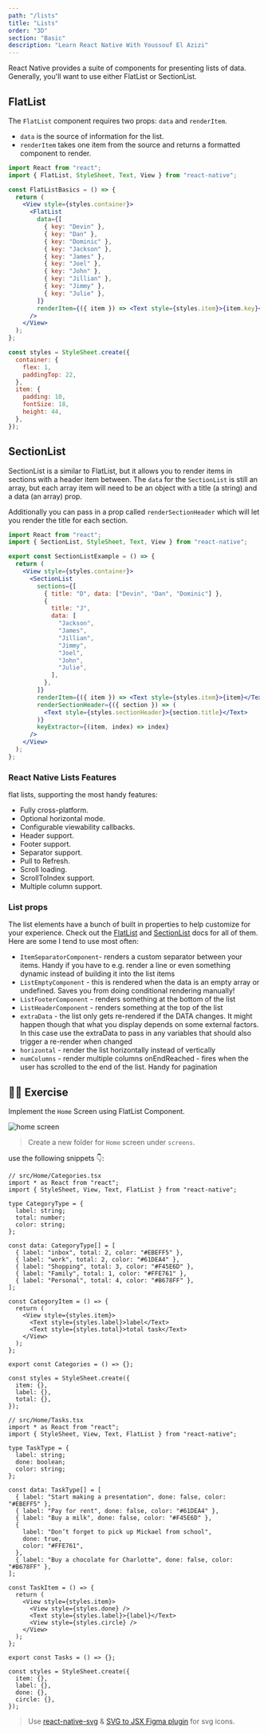 ```yaml
---
path: "/lists"
title: "Lists"
order: "3D"
section: "Basic"
description: "Learn React Native With Youssouf El Azizi"
---
```


React Native provides a suite of components for presenting lists of data. Generally, you'll want to use either FlatList or SectionList.

## FlatList

The `FlatList` component requires two props: `data` and `renderItem`.

- `data` is the source of information for the list.
- `renderItem` takes one item from the source and returns a formatted component to render.

```jsx
import React from "react";
import { FlatList, StyleSheet, Text, View } from "react-native";

const FlatListBasics = () => {
  return (
    <View style={styles.container}>
      <FlatList
        data={[
          { key: "Devin" },
          { key: "Dan" },
          { key: "Dominic" },
          { key: "Jackson" },
          { key: "James" },
          { key: "Joel" },
          { key: "John" },
          { key: "Jillian" },
          { key: "Jimmy" },
          { key: "Julie" },
        ]}
        renderItem={({ item }) => <Text style={styles.item}>{item.key}</Text>}
      />
    </View>
  );
};

const styles = StyleSheet.create({
  container: {
    flex: 1,
    paddingTop: 22,
  },
  item: {
    padding: 10,
    fontSize: 18,
    height: 44,
  },
});
```

## SectionList

SectionList is a similar to FlatList, but it allows you to render items in sections with a header item between. The `data` for the `SectionList` is still an array, but each array item will need to be an object with a title (a string) and a data (an array) prop.

Additionally you can pass in a prop called `renderSectionHeader` which will let you render the title for each section.

```jsx
import React from "react";
import { SectionList, StyleSheet, Text, View } from "react-native";

export const SectionListExample = () => {
  return (
    <View style={styles.container}>
      <SectionList
        sections={[
          { title: "D", data: ["Devin", "Dan", "Dominic"] },
          {
            title: "J",
            data: [
              "Jackson",
              "James",
              "Jillian",
              "Jimmy",
              "Joel",
              "John",
              "Julie",
            ],
          },
        ]}
        renderItem={({ item }) => <Text style={styles.item}>{item}</Text>}
        renderSectionHeader={({ section }) => (
          <Text style={styles.sectionHeader}>{section.title}</Text>
        )}
        keyExtractor={(item, index) => index}
      />
    </View>
  );
};
```

### React Native Lists Features

flat lists, supporting the most handy features:

- Fully cross-platform.
- Optional horizontal mode.
- Configurable viewability callbacks.
- Header support.
- Footer support.
- Separator support.
- Pull to Refresh.
- Scroll loading.
- ScrollToIndex support.
- Multiple column support.

### List props

The list elements have a bunch of built in properties to help customize for your experience. Check out the [FlatList](https://reactnative.dev/docs/flatlist) and [SectionList](https://reactnative.dev/docs/sectionlist) docs for all of them. Here are some I tend to use most often:

- `ItemSeparatorComponent`- renders a custom separator between your items. Handy if you have to e.g. render a line or even something dynamic instead of building it into the list items
- `ListEmptyComponent` - this is rendered when the data is an empty array or undefined. Saves you from doing conditional rendering manually!
- `ListFooterComponent` - renders something at the bottom of the list
- `ListHeaderComponent` - renders something at the top of the list
- `extraData` - the list only gets re-rendered if the DATA changes. It might happen though that what you display depends on some external factors. In this case use the extraData to pass in any variables that should also trigger a re-render when changed
- `horizontal` - render the list horizontally instead of vertically
- `numColumns` - render multiple columns
  onEndReached - fires when the user has scrolled to the end of the list. Handy for pagination

## 🧑‍💻 Exercise

Implement the `Home` Screen using FlatList Component.

![home screen](./images/home-screen.jpg)

> Create a new folder for `Home` screen under `screens`.

use the following snippets 👇:

```tsx
// src/Home/Categories.tsx
import * as React from "react";
import { StyleSheet, View, Text, FlatList } from "react-native";

type CategoryType = {
  label: string;
  total: number;
  color: string;
};

const data: CategoryType[] = [
  { label: "inbox", total: 2, color: "#EBEFF5" },
  { label: "work", total: 2, color: "#61DEA4" },
  { label: "Shopping", total: 3, color: "#F45E6D" },
  { label: "Family", total: 1, color: "#FFE761" },
  { label: "Personal", total: 4, color: "#B678FF" },
];

const CategoryItem = () => {
  return (
    <View style={styles.item}>
      <Text style={styles.label}>label</Text>
      <Text style={styles.total}>total task</Text>
    </View>
  );
};

export const Categories = () => {};

const styles = StyleSheet.create({
  item: {},
  label: {},
  total: {},
});
```

```tsx
// src/Home/Tasks.tsx
import * as React from "react";
import { StyleSheet, View, Text, FlatList } from "react-native";

type TaskType = {
  label: string;
  done: boolean;
  color: string;
};

const data: TaskType[] = [
  { label: "Start making a presentation", done: false, color: "#EBEFF5" },
  { label: "Pay for rent", done: false, color: "#61DEA4" },
  { label: "Buy a milk", done: false, color: "#F45E6D" },
  {
    label: "Don’t forget to pick up Mickael from school",
    done: true,
    color: "#FFE761",
  },
  { label: "Buy a chocolate for Charlotte", done: false, color: "#B678FF" },
];

const TaskItem = () => {
  return (
    <View style={styles.item}>
      <View style={styles.done} />
      <Text style={styles.label}>{label}</Text>
      <View style={styles.circle} />
    </View>
  );
};

export const Tasks = () => {};

const styles = StyleSheet.create({
  item: {},
  label: {},
  done: {},
  circle: {},
});
```

> Use [react-native-svg](https://github.com/react-native-svg/react-native-svg) & [SVG to JSX Figma plugin](https://www.figma.com/community/plugin/749818562498396194/SVG-to-JSX) for svg icons.
